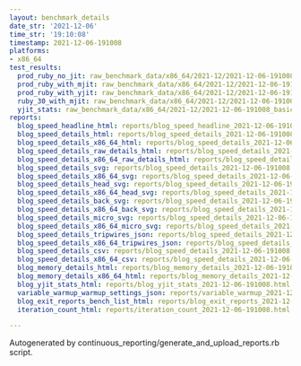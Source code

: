 ```yaml
---
layout: benchmark_details
date_str: '2021-12-06'
time_str: '19:10:08'
timestamp: 2021-12-06-191008
platforms:
- x86_64
test_results:
  prod_ruby_no_jit: raw_benchmark_data/x86_64/2021-12/2021-12-06-191008_basic_benchmark_prod_ruby_no_jit.json
  prod_ruby_with_mjit: raw_benchmark_data/x86_64/2021-12/2021-12-06-191008_basic_benchmark_prod_ruby_with_mjit.json
  prod_ruby_with_yjit: raw_benchmark_data/x86_64/2021-12/2021-12-06-191008_basic_benchmark_prod_ruby_with_yjit.json
  ruby_30_with_mjit: raw_benchmark_data/x86_64/2021-12/2021-12-06-191008_basic_benchmark_ruby_30_with_mjit.json
  yjit_stats: raw_benchmark_data/x86_64/2021-12/2021-12-06-191008_basic_benchmark_yjit_stats.json
reports:
  blog_speed_headline_html: reports/blog_speed_headline_2021-12-06-191008.html
  blog_speed_details_html: reports/blog_speed_details_2021-12-06-191008.html
  blog_speed_details_x86_64_html: reports/blog_speed_details_2021-12-06-191008.x86_64.html
  blog_speed_details_raw_details_html: reports/blog_speed_details_2021-12-06-191008.raw_details.html
  blog_speed_details_x86_64_raw_details_html: reports/blog_speed_details_2021-12-06-191008.x86_64.raw_details.html
  blog_speed_details_svg: reports/blog_speed_details_2021-12-06-191008.svg
  blog_speed_details_x86_64_svg: reports/blog_speed_details_2021-12-06-191008.x86_64.svg
  blog_speed_details_head_svg: reports/blog_speed_details_2021-12-06-191008.head.svg
  blog_speed_details_x86_64_head_svg: reports/blog_speed_details_2021-12-06-191008.x86_64.head.svg
  blog_speed_details_back_svg: reports/blog_speed_details_2021-12-06-191008.back.svg
  blog_speed_details_x86_64_back_svg: reports/blog_speed_details_2021-12-06-191008.x86_64.back.svg
  blog_speed_details_micro_svg: reports/blog_speed_details_2021-12-06-191008.micro.svg
  blog_speed_details_x86_64_micro_svg: reports/blog_speed_details_2021-12-06-191008.x86_64.micro.svg
  blog_speed_details_tripwires_json: reports/blog_speed_details_2021-12-06-191008.tripwires.json
  blog_speed_details_x86_64_tripwires_json: reports/blog_speed_details_2021-12-06-191008.x86_64.tripwires.json
  blog_speed_details_csv: reports/blog_speed_details_2021-12-06-191008.csv
  blog_speed_details_x86_64_csv: reports/blog_speed_details_2021-12-06-191008.x86_64.csv
  blog_memory_details_html: reports/blog_memory_details_2021-12-06-191008.html
  blog_memory_details_x86_64_html: reports/blog_memory_details_2021-12-06-191008.x86_64.html
  blog_yjit_stats_html: reports/blog_yjit_stats_2021-12-06-191008.html
  variable_warmup_warmup_settings_json: reports/variable_warmup_2021-12-06-191008.warmup_settings.json
  blog_exit_reports_bench_list_html: reports/blog_exit_reports_2021-12-06-191008.bench_list.html
  iteration_count_html: reports/iteration_count_2021-12-06-191008.html

---
```

Autogenerated by continuous_reporting/generate_and_upload_reports.rb script.
